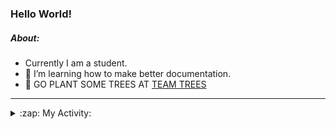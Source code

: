 ### Hello World!

##### About:
- Currently I am a student.
- 🌱 I’m learning how to make better documentation.
- 🌱 GO PLANT SOME TREES AT [TEAM TREES](https://teamtrees.org/)

---
<details>
  <summary>:zap: My Activity:</summary>
  
<!--START_SECTION:waka-->
![Code Time](http://img.shields.io/badge/Code%20Time-1%2C172%20hrs%2015%20mins-blue)

**I'm a Night 🦉** 

```text
🌞 Morning                1912 commits        ███░░░░░░░░░░░░░░░░░░░░░░   10.11 % 
🌆 Daytime                6429 commits        ████████░░░░░░░░░░░░░░░░░   33.99 % 
🌃 Evening                5413 commits        ███████░░░░░░░░░░░░░░░░░░   28.62 % 
🌙 Night                  5159 commits        ███████░░░░░░░░░░░░░░░░░░   27.28 % 
```
📅 **I'm Most Productive on Wednesday** 

```text
Monday                   2655 commits        ████░░░░░░░░░░░░░░░░░░░░░   14.04 % 
Tuesday                  2587 commits        ███░░░░░░░░░░░░░░░░░░░░░░   13.68 % 
Wednesday                4419 commits        ██████░░░░░░░░░░░░░░░░░░░   23.36 % 
Thursday                 2446 commits        ███░░░░░░░░░░░░░░░░░░░░░░   12.93 % 
Friday                   1984 commits        ███░░░░░░░░░░░░░░░░░░░░░░   10.49 % 
Saturday                 1654 commits        ██░░░░░░░░░░░░░░░░░░░░░░░   08.75 % 
Sunday                   3168 commits        ████░░░░░░░░░░░░░░░░░░░░░   16.75 % 
```


📊 **This Week I Spent My Time On** 

```text
🔥 Editors: 
VS Code                  3 hrs 26 mins       █████████████░░░░░░░░░░░░   53.86 % 
IntelliJ                 2 hrs 56 mins       ████████████░░░░░░░░░░░░░   46.14 % 

🐱‍💻 Projects: 
iris-flower-ml           3 hrs 23 mins       █████████████░░░░░░░░░░░░   53.00 % 
intro                    2 hrs 49 mins       ███████████░░░░░░░░░░░░░░   44.32 % 
FilterHelperTest.kt      6 mins              ░░░░░░░░░░░░░░░░░░░░░░░░░   01.82 % 
Unknown Project          3 mins              ░░░░░░░░░░░░░░░░░░░░░░░░░   00.86 % 
```


 Last Updated on 31/08/2023 08:12:19 UTC
<!--END_SECTION:waka-->
</details>
